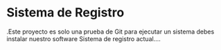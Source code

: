 <h1>Sistema de Registro</h1>
.Este proyecto es solo una prueba de Git 
para ejecutar un sistema debes instalar nuestro software
Sistema de registro actual....
